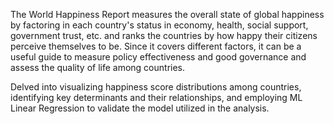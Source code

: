 The World Happiness Report measures the overall state of global happiness by factoring in each country's status in economy, health, social support, government trust, etc. and ranks the countries by how happy their citizens perceive themselves to be. Since it covers different factors, it can be a useful guide to measure policy effectiveness and good governance and assess the quality of life among countries.

Delved into visualizing happiness score distributions among countries, identifying key determinants and their relationships, and employing ML Linear Regression to validate the model utilized in the analysis.
